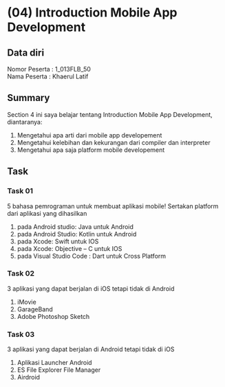 # (04) Introduction Mobile App Development
## Data diri 
Nomor Peserta : 1_013FLB_50 </br>
Nama Peserta : Khaerul Latif

## Summary 
Section 4 ini saya belajar tentang Introduction Mobile App Development, diantaranya:
1. Mengetahui apa arti dari mobile app developement
2. Mengetahui kelebihan dan kekurangan dari compiler dan interpreter
3. Mengetahui apa saja platform mobile developement

## Task
### Task 01
5 bahasa pemrograman untuk membuat aplikasi mobile! Sertakan platform dari aplikasi yang dihasilkan 
1. pada Android studio: Java untuk Android
2. pada Android Studio: Kotlin untuk Android
3. pada Xcode: Swift untuk IOS
4. pada Xcode: Objective – C untuk IOS
5. pada Visual Studio Code : Dart untuk Cross Platform

### Task 02
3 aplikasi yang dapat berjalan di iOS tetapi tidak di Android
1. iMovie
2. GarageBand
3. Adobe Photoshop Sketch

### Task 03
3 aplikasi yang dapat berjalan di Android tetapi tidak di iOS
1. Aplikasi Launcher Android
2. ES File Explorer File Manager
3. Airdroid